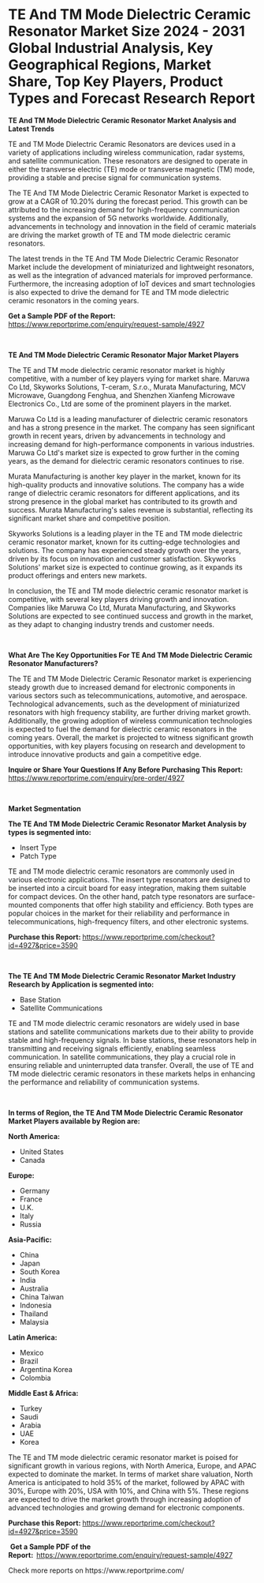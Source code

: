 <p><h1>TE And TM Mode Dielectric Ceramic Resonator Market Size 2024 - 2031 Global Industrial Analysis, Key Geographical Regions, Market Share, Top Key Players, Product Types and Forecast Research Report</h1></p><p><strong>TE And TM Mode Dielectric Ceramic Resonator Market Analysis and Latest Trends</strong></p>
<p><p>TE and TM Mode Dielectric Ceramic Resonators are devices used in a variety of applications including wireless communication, radar systems, and satellite communication. These resonators are designed to operate in either the transverse electric (TE) mode or transverse magnetic (TM) mode, providing a stable and precise signal for communication systems.</p><p>The TE And TM Mode Dielectric Ceramic Resonator Market is expected to grow at a CAGR of 10.20% during the forecast period. This growth can be attributed to the increasing demand for high-frequency communication systems and the expansion of 5G networks worldwide. Additionally, advancements in technology and innovation in the field of ceramic materials are driving the market growth of TE and TM mode dielectric ceramic resonators.</p><p>The latest trends in the TE And TM Mode Dielectric Ceramic Resonator Market include the development of miniaturized and lightweight resonators, as well as the integration of advanced materials for improved performance. Furthermore, the increasing adoption of IoT devices and smart technologies is also expected to drive the demand for TE and TM mode dielectric ceramic resonators in the coming years.</p></p>
<p><strong>Get a Sample PDF of the Report:&nbsp;</strong> <a href="https://www.reportprime.com/enquiry/request-sample/4927">https://www.reportprime.com/enquiry/request-sample/4927</a></p>
<p>&nbsp;</p>
<p><strong>TE And TM Mode Dielectric Ceramic Resonator Major Market Players</strong></p>
<p><p>The TE and TM mode dielectric ceramic resonator market is highly competitive, with a number of key players vying for market share. Maruwa Co Ltd, Skyworks Solutions, T-ceram, S.r.o., Murata Manufacturing, MCV Microwave, Guangdong Fenghua, and Shenzhen Xianfeng Microwave Electronics Co., Ltd are some of the prominent players in the market.</p><p>Maruwa Co Ltd is a leading manufacturer of dielectric ceramic resonators and has a strong presence in the market. The company has seen significant growth in recent years, driven by advancements in technology and increasing demand for high-performance components in various industries. Maruwa Co Ltd's market size is expected to grow further in the coming years, as the demand for dielectric ceramic resonators continues to rise.</p><p>Murata Manufacturing is another key player in the market, known for its high-quality products and innovative solutions. The company has a wide range of dielectric ceramic resonators for different applications, and its strong presence in the global market has contributed to its growth and success. Murata Manufacturing's sales revenue is substantial, reflecting its significant market share and competitive position.</p><p>Skyworks Solutions is a leading player in the TE and TM mode dielectric ceramic resonator market, known for its cutting-edge technologies and solutions. The company has experienced steady growth over the years, driven by its focus on innovation and customer satisfaction. Skyworks Solutions' market size is expected to continue growing, as it expands its product offerings and enters new markets.</p><p>In conclusion, the TE and TM mode dielectric ceramic resonator market is competitive, with several key players driving growth and innovation. Companies like Maruwa Co Ltd, Murata Manufacturing, and Skyworks Solutions are expected to see continued success and growth in the market, as they adapt to changing industry trends and customer needs.</p></p>
<p>&nbsp;</p>
<p><strong>What Are The Key Opportunities For TE And TM Mode Dielectric Ceramic Resonator Manufacturers?</strong></p>
<p><p>The TE and TM Mode Dielectric Ceramic Resonator market is experiencing steady growth due to increased demand for electronic components in various sectors such as telecommunications, automotive, and aerospace. Technological advancements, such as the development of miniaturized resonators with high frequency stability, are further driving market growth. Additionally, the growing adoption of wireless communication technologies is expected to fuel the demand for dielectric ceramic resonators in the coming years. Overall, the market is projected to witness significant growth opportunities, with key players focusing on research and development to introduce innovative products and gain a competitive edge.</p></p>
<p><strong>Inquire or Share Your Questions If Any Before Purchasing This Report:</strong> <a href="https://www.reportprime.com/enquiry/pre-order/4927">https://www.reportprime.com/enquiry/pre-order/4927</a></p>
<p>&nbsp;</p>
<p><strong>Market Segmentation</strong></p>
<p><strong>The TE And TM Mode Dielectric Ceramic Resonator Market Analysis by types is segmented into:</strong></p>
<p><ul><li>Insert Type</li><li>Patch Type</li></ul></p>
<p><p>TE and TM mode dielectric ceramic resonators are commonly used in various electronic applications. The insert type resonators are designed to be inserted into a circuit board for easy integration, making them suitable for compact devices. On the other hand, patch type resonators are surface-mounted components that offer high stability and efficiency. Both types are popular choices in the market for their reliability and performance in telecommunications, high-frequency filters, and other electronic systems.</p></p>
<p><strong>Purchase this Report:&nbsp;</strong><a href="https://www.reportprime.com/checkout?id=4927&price=3590">https://www.reportprime.com/checkout?id=4927&price=3590</a></p>
<p>&nbsp;</p>
<p><strong>The TE And TM Mode Dielectric Ceramic Resonator Market Industry Research by Application is segmented into:</strong></p>
<p><ul><li>Base Station</li><li>Satellite Communications</li></ul></p>
<p><p>TE and TM mode dielectric ceramic resonators are widely used in base stations and satellite communications markets due to their ability to provide stable and high-frequency signals. In base stations, these resonators help in transmitting and receiving signals efficiently, enabling seamless communication. In satellite communications, they play a crucial role in ensuring reliable and uninterrupted data transfer. Overall, the use of TE and TM mode dielectric ceramic resonators in these markets helps in enhancing the performance and reliability of communication systems.</p></p>
<p>&nbsp;</p>
<p><strong>In terms of Region, the TE And TM Mode Dielectric Ceramic Resonator Market Players available by Region are:</strong></p>
<p>
    <p> <strong> North America: </strong>
        <ul>
            <li>United States</li>
            <li>Canada</li>
        </ul>
        </p> 
    <p> <strong> Europe: </strong>
        <ul>
            <li>Germany</li>
            <li>France</li>
            <li>U.K.</li>
            <li>Italy</li>
            <li>Russia</li>
        </ul>
        </p> 
    <p> <strong> Asia-Pacific: </strong>
        <ul>
            <li>China</li>
            <li>Japan</li>
            <li>South Korea</li>
            <li>India</li>
            <li>Australia</li>
            <li>China Taiwan</li>
            <li>Indonesia</li>
            <li>Thailand</li>
            <li>Malaysia</li>
        </ul>
        </p> 
    <p> <strong> Latin America: </strong>
        <ul>
            <li>Mexico</li>
            <li>Brazil</li>
            <li>Argentina Korea</li>
            <li>Colombia</li>
        </ul>
        </p> 
    <p> <strong> Middle East & Africa: </strong>
        <ul>
            <li>Turkey</li>
            <li>Saudi</li>
            <li>Arabia</li>
            <li>UAE</li>
            <li>Korea</li>
        </ul>
    </p>
    </p>
<p><p>The TE and TM mode dielectric ceramic resonator market is poised for significant growth in various regions, with North America, Europe, and APAC expected to dominate the market. In terms of market share valuation, North America is anticipated to hold 35% of the market, followed by APAC with 30%, Europe with 20%, USA with 10%, and China with 5%. These regions are expected to drive the market growth through increasing adoption of advanced technologies and growing demand for electronic components.</p></p>
<p><strong>Purchase this Report: </strong><a href="https://www.reportprime.com/checkout?id=4927&price=3590">https://www.reportprime.com/checkout?id=4927&price=3590</a></p>
<p>&nbsp;<strong>Get a Sample PDF of the Report:&nbsp;&nbsp;</strong><a href="https://www.reportprime.com/enquiry/request-sample/4927">https://www.reportprime.com/enquiry/request-sample/4927</a></p>
<p><strong></strong></p>
<p>Check more reports on https://www.reportprime.com/</p>